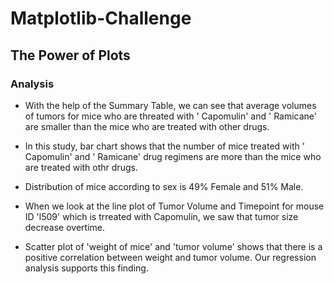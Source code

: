 # Matplotlib-Challenge

## The Power of Plots

### Analysis

* With the help of the Summary Table, we can see that average volumes of tumors for mice who are threated with ' Capomulin' and ' Ramicane' are smaller than the mice who are treated with other drugs.

* In this study, bar chart shows that the number of mice treated with ' Capomulin' and ' Ramicane' drug regimens are more than the mice who are treated with othr drugs.

* Distribution of mice according to sex is 49% Female and 51% Male.

* When we look at the line plot of Tumor Volume and Timepoint for mouse ID 'l509' which is trreated with Capomulin, we saw that tumor size decrease overtime.

* Scatter plot of 'weight of mice' and 'tumor volume' shows that there is a positive correlation between weight and tumor volume. Our regression analysis supports this finding.